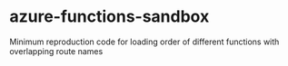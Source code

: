 # azure-functions-sandbox
Minimum reproduction code for loading order of different functions with overlapping route names

